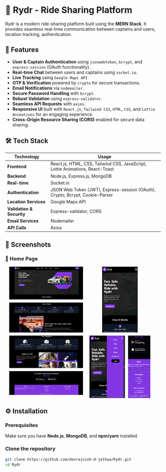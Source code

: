 # 🚖 Rydr - Ride Sharing Platform

Rydr is a modern ride-sharing platform built using the **MERN Stack**. It provides seamless real-time communication between captains and users, location tracking, authentication.

## 🚀 Features

- **User & Captain Authentication** using `jsonwebtoken`, `bcrypt`, and `express-session` (OAuth functionality).
- **Real-time Chat** between users and captains using `socket.io`.
- **Live Tracking** using `Google Maps API`.
- **OTP & Verification** powered by `crypto` for secure transactions.
- **Email Notifications** via `nodemailer`.
- **Secure Password Handling** with `bcrypt`.
- **Robust Validation** using `express-validator`.
- **Seamless API Requests** with `axios`.
- **Responsive UI** built with `React.js`, `Tailwind CSS`, `HTML`, `CSS`, and `Lottie Animations` for an engaging experience.
- **Cross-Origin Resource Sharing (CORS)** enabled for secure data sharing.

## 🛠️ Tech Stack

| Technology      | Usage |
|---------------|--------|
| **Frontend**   | React.js, HTML, CSS, Tailwind CSS, JavaScript, Lottie Animations, React-Toast |
| **Backend**    | Node.js, Express.js, MongoDB |
| **Real-time**  | Socket.io |
| **Authentication** | JSON Web Token (JWT), Express-session (OAuth), Crypto, Bcrypt, Cookie-Parser |
| **Location Services** | Google Maps API |
| **Validation & Security** | Express-validator, CORS |
| **Email Services** | Nodemailer |
| **API Calls** | Axios |

## 📸 Screenshots

### 🚀 Home Page
<div style="display: flex; justify-content: space-between; align-items: flex-start; width: 95%; margin: auto;">

  <!-- Left Column: Vertical Images -->
  <div style="display: flex; flex-direction: column; gap: 10px; width: 50%; align-items: center;">
    <img src="Images/home_page_1.png" style="width: 100%; height: auto; object-fit: cover;" />
    <img src="Images/home_page_4.png" style="width: 100%; height: auto; object-fit: cover;" />
    <img src="Images/home_page_5.png" style="width: 100%; height: auto; object-fit: cover;" />
    <img src="Images/home_page_7.png" style="width: 100%; height: auto; object-fit: cover;" />
  </div>

  <!-- Right Column: Horizontal Images -->
  <div style="display: flex; flex-wrap: wrap; gap: 10px; width: 50%; justify-content: center;">
    <img src="Images/home_page_2.png" style="width: 48%; height: auto; object-fit: cover;" />
    <img src="Images/home_page_3.png" style="width: 48%; height: auto; object-fit: cover;" />
    <img src="Images/home_page_8.png" style="width: 30%; height: auto; object-fit: cover;" />
  </div>

</div>

## ⚙️ Installation

### Prerequisites
Make sure you have **Node.js**, **MongoDB**, and **npm/yarn** installed.

### Clone the repository
```bash
git clone https://github.com/devrajsinh-d-jethwa/Rydr.git
cd Rydr
